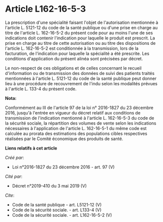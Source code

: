 # Article L162-16-5-3

La prescription d'une spécialité faisant l'objet de l'autorisation mentionnée à l'article L. 5121-12 du code de la santé
publique ou d'une prise en charge au titre de l'article L. 162-16-5-2 du présent code pour au moins l'une de ses indications
doit contenir l'indication pour laquelle le produit est prescrit. La prise en charge au titre de cette autorisation ou au
titre des dispositions de l'article L. 162-16-5-2 est conditionnée à la transmission, lors de la facturation, de l'indication
pour laquelle la spécialité a été prescrite. Les conditions d'application du présent alinéa sont précisées par décret. 

Le non-respect de ces obligations et de celles concernant le recueil d'information ou de transmission des données de suivi
des patients traités mentionnées à l'article L. 5121-12 du code de la santé publique peut donner lieu à une procédure de
recouvrement de l'indu selon les modalités prévues à l'article L. 133-4 du présent code.

**Nota:**

Conformément au III de l'article 97 de la loi n° 2016-1827 du 23 décembre 2016, jusqu'à l'entrée en vigueur du décret relatif
aux conditions de transmission de l'indication mentionné à l'article L. 162-16-5-3 du code de la sécurité sociale, la
répartition des volumes de vente selon les indications nécessaires à l'application de l'article L. 162-16-5-1 du même code
est calculée au prorata des estimations des populations cibles respectives réalisées par le Comité économique des produits de
santé.

**Liens relatifs à cet article**

_Créé par_:

  - Loi n°2016-1827 du 23 décembre 2016 - art. 97 (V)

_Cité par_:

  - Décret n°2019-410 du 3 mai 2019 (V)

_Cite_:

  - Code de la santé publique - art. L5121-12 (V)
  - Code de la sécurité sociale. - art. L133-4 (V)
  - Code de la sécurité sociale. - art. L162-16-5-2 (V)
